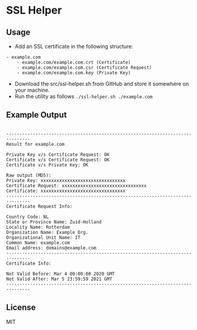 # SSL Helper


## Usage
* Add an SSL certificate in the following structure:
```
- example.com
    - example.com/example.com.crt (Certificate)
    - example.com/example.com.csr (Certificate Request)
    - example.com/example.com.key (Private Key)
```

* Download the src/ssl-helper.sh from GitHub and store it somewhere on your machine.
* Run the utility as follows `./ssl-helper.sh ./example.com`

## Example Output
```

-------------------------------------------------------------------------------
Result for example.com

Private Key v/s Certificate Request: OK
Certificate v/s Certificate Request: OK
Certificate v/s Private Key: OK

Raw output (MD5):
Private Key: xxxxxxxxxxxxxxxxxxxxxxxxxxxxxxxx
Certificate Request: xxxxxxxxxxxxxxxxxxxxxxxxxxxxxxxx
Certificate: xxxxxxxxxxxxxxxxxxxxxxxxxxxxxxxx
-------------------------------------------------------------------------------
Certificate Request Info:

Country Code: NL
State or Province Name: Zuid-Holland
Locality Name: Rotterdam
Organization Name: Example Org.
Organizational Unit Name: IT
Common Name: example.com
Email address: domains@example.com
-------------------------------------------------------------------------------
Certificate Info:

Not Valid Before: Mar 4 00:00:00 2020 GMT
Not Valid After: Mar 5 23:59:59 2021 GMT
-------------------------------------------------------------------------------

```

## License

MIT
